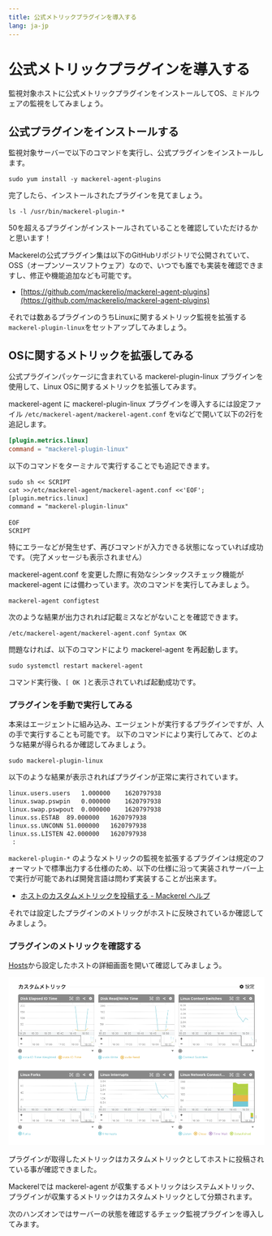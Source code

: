 ```yaml
---
title: 公式メトリックプラグインを導入する
lang: ja-jp
---
```


# 公式メトリックプラグインを導入する

監視対象ホストに公式メトリックプラグインをインストールしてOS、ミドルウェアの監視をしてみましょう。

## 公式プラグインをインストールする

監視対象サーバーで以下のコマンドを実行し、公式プラグインをインストールします。

```shell
sudo yum install -y mackerel-agent-plugins
```

完了したら、インストールされたプラグインを見てましょう。

```shell
ls -l /usr/bin/mackerel-plugin-*
```

50を超えるプラグインがインストールされていることを確認していただけるかと思います！

Mackerelの公式プラグイン集は以下のGitHubリポジトリで公開されていて、OSS（オープンソースソフトウェア）なので、いつでも誰でも実装を確認できますし、修正や機能追加なども可能です。

- [https://github.com/mackerelio/mackerel-agent-plugins](https://github.com/mackerelio/mackerel-agent-plugins)


それでは数あるプラグインのうちLinuxに関するメトリック監視を拡張する`mackerel-plugin-linux`をセットアップしてみましょう。

## OSに関するメトリックを拡張してみる

公式プラグインパッケージに含まれている mackerel-plugin-linux プラグインを使用して、Linux OSに関するメトリックを拡張してみます。

mackerel-agent に mackerel-plugin-linux プラグインを導入するには設定ファイル `/etc/mackerel-agent/mackerel-agent.conf` をviなどで開いて以下の2行を追記します。

```toml
[plugin.metrics.linux]
command = "mackerel-plugin-linux"
```

以下のコマンドをターミナルで実行することでも追記できます。

```shell
sudo sh << SCRIPT
cat >>/etc/mackerel-agent/mackerel-agent.conf <<'EOF';
[plugin.metrics.linux]
command = "mackerel-plugin-linux"

EOF
SCRIPT
```

特にエラーなどが発生せず、再びコマンドが入力できる状態になっていれば成功です。（完了メッセージも表示されません）

mackerel-agent.conf を変更した際に有効なシンタックスチェック機能が mackerel-agent には備わっています。次のコマンドを実行してみましょう。

```shell
mackerel-agent configtest
```

次のような結果が出力されれば記載ミスなどがないことを確認できます。

```
/etc/mackerel-agent/mackerel-agent.conf Syntax OK
```

問題なければ、以下のコマンドにより mackerel-agent を再起動します。

```shell
sudo systemctl restart mackerel-agent
```

コマンド実行後、`[ OK ]`と表示されていれば起動成功です。

### プラグインを手動で実行してみる

本来はエージェントに組み込み、エージェントが実行するプラグインですが、人の手で実行することも可能です。
以下のコマンドにより実行してみて、どのような結果が得られるか確認してみましょう。

```shell
sudo mackerel-plugin-linux
```

以下のような結果が表示されればプラグインが正常に実行されています。

```shell
linux.users.users	1.000000	1620797938
linux.swap.pswpin	0.000000	1620797938
linux.swap.pswpout	0.000000	1620797938
linux.ss.ESTAB	89.000000	1620797938
linux.ss.UNCONN	51.000000	1620797938
linux.ss.LISTEN	42.000000	1620797938
 :
```

`mackerel-plugin-*` のようなメトリックの監視を拡張するプラグインは規定のフォーマットで標準出力する仕様のため、以下の仕様に沿って実装されサーバー上で実行が可能であれば開発言語は問わず実装することが出来ます。

- [ホストのカスタムメトリックを投稿する - Mackerel ヘルプ](https://mackerel.io/ja/docs/entry/advanced/custom-metrics#post-metric)

それでは設定したプラグインのメトリックがホストに反映されているか確認してみましょう。

### プラグインのメトリックを確認する

[Hosts](https://mackerel.io/my/hosts)から設定したホストの詳細画面を開いて確認してみましょう。

![](./custom_metric.png)

プラグインが取得したメトリックはカスタムメトリックとしてホストに投稿されている事が確認できました。

Mackerelでは mackerel-agent が収集するメトリックはシステムメトリック、プラグインが収集するメトリックはカスタムメトリックとして分類されます。

次のハンズオンではサーバーの状態を確認するチェック監視プラグインを導入してみます。
